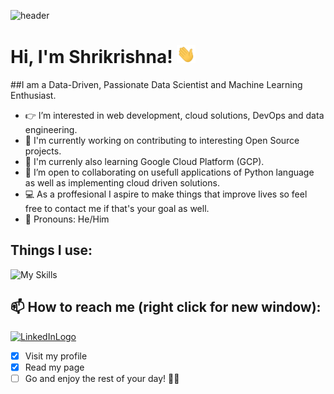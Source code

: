 ![header](https://capsule-render.vercel.app/api?type=waving&color=auto&height=260&section=header&text=shrikrishna-parab&fontSize=90&animation=fadeIn&fontAlignY=38&desc=Hello%20and%20welcome%20to%20my%20GitHub%20profile!&descAlignY=53&descAlign=68)
# Hi, I'm Shrikrishna! [<img src="https://raw.githubusercontent.com/ABSphreak/ABSphreak/master/gifs/Hi.gif" width="30px">](https://shrikrishnaparab.tech/)

##I am a Data-Driven, Passionate Data Scientist and Machine Learning Enthusiast.

- :point_right:	I’m interested in web development, cloud solutions, DevOps and data engineering.
- :hammer: I'm currently working on contributing to interesting Open Source projects.
- :seedling:	I'm currenly also learning Google Cloud Platform (GCP).
- :handshake:	 I’m open to collaborating on usefull applications of Python language as well as implementing cloud driven solutions.  
- 💻 As a proffesional I aspire to make things that improve lives so feel free to contact me if that's your goal as well.
- :slightly_smiling_face:	Pronouns: He/Him

## Things I use:
![My Skills](https://skillicons.dev/icons?i=py,django,bootstrap,html,css,gcp,git,github,vscode,datascience)


## 📫 How to reach me (right click for new window):
[![LinkedInLogo](https://img.shields.io/badge/LinkedIn-0077B5?style=for-the-badge&logo=linkedin&logoColor=white)](https://www.linkedin.com/in/shrikrishnaparab/)


- [x] Visit my profile
- [x] Read my page
- [ ] Go and enjoy the rest of your day! :fist_right::fist_left:
